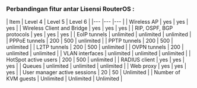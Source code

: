 ### Perbandingan fitur antar Lisensi RouterOS :

| Item | Level 4 | Level 5 | Level 6 |
|--- |--- |--- |
| Wireless AP | yes | yes | yes |
| Wireless Client and Bridge | yes | yes | yes |
| RIP, OSPF, BGP protocols | yes | yes | yes |
| EoIP tunnels |	unlimited | unlimited | unlimited |
| PPPoE tunnels	| 200 | 500 | unlimited |
| PPTP tunnels	| 200 | 500 | unlimited |
| L2TP tunnels	| 200 | 500 | unlimited |
| OVPN tunnels	| 200 | unlimited | unlimited |
| VLAN interfaces	| unlimited | unlimited | unlimited |
| HotSpot active users | 200 | 500 | unlimited |
| RADIUS client	| yes | yes | yes |
| Queues	| unlimited | unlimited | unlimited |
| Web proxy	| yes | yes | yes |
| User manager active sessions	| 20 | 50 | Unlimited |
| Number of KVM guests	| Unlimited | Unlimited | Unlimited |

